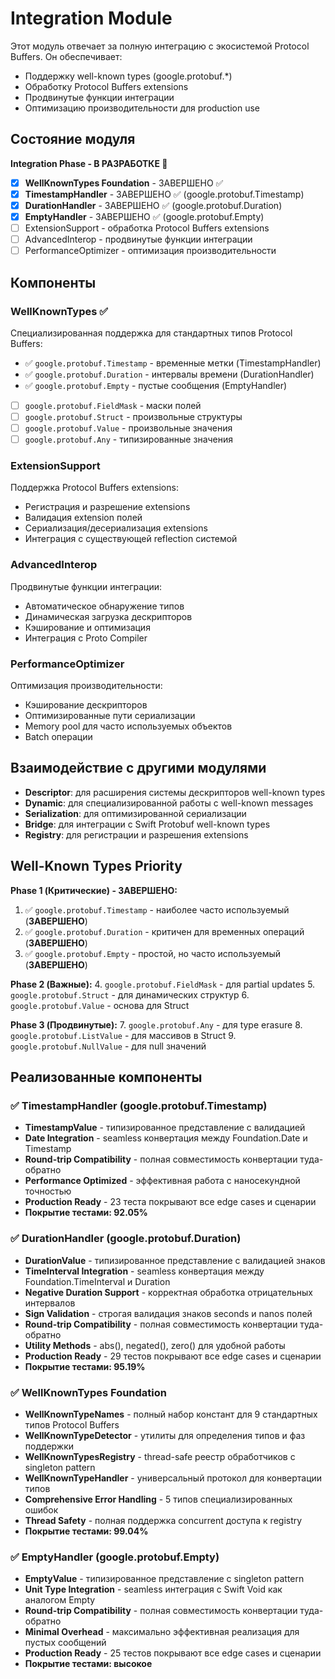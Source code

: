 # Integration Module

Этот модуль отвечает за полную интеграцию с экосистемой Protocol Buffers. Он обеспечивает:

- Поддержку well-known types (google.protobuf.*)
- Обработку Protocol Buffers extensions
- Продвинутые функции интеграции
- Оптимизацию производительности для production use

## Состояние модуля

**Integration Phase - В РАЗРАБОТКЕ 🚧**

- [x] **WellKnownTypes Foundation** - ЗАВЕРШЕНО ✅
- [x] **TimestampHandler** - ЗАВЕРШЕНО ✅ (google.protobuf.Timestamp)
- [x] **DurationHandler** - ЗАВЕРШЕНО ✅ (google.protobuf.Duration)
- [x] **EmptyHandler** - ЗАВЕРШЕНО ✅ (google.protobuf.Empty)
- [ ] ExtensionSupport - обработка Protocol Buffers extensions
- [ ] AdvancedInterop - продвинутые функции интеграции
- [ ] PerformanceOptimizer - оптимизация производительности

## Компоненты

### WellKnownTypes ✅
Специализированная поддержка для стандартных типов Protocol Buffers:
- ✅ `google.protobuf.Timestamp` - временные метки (TimestampHandler)
- ✅ `google.protobuf.Duration` - интервалы времени (DurationHandler)
- ✅ `google.protobuf.Empty` - пустые сообщения (EmptyHandler)
- [ ] `google.protobuf.FieldMask` - маски полей
- [ ] `google.protobuf.Struct` - произвольные структуры
- [ ] `google.protobuf.Value` - произвольные значения
- [ ] `google.protobuf.Any` - типизированные значения

### ExtensionSupport
Поддержка Protocol Buffers extensions:
- Регистрация и разрешение extensions
- Валидация extension полей
- Сериализация/десериализация extensions
- Интеграция с существующей reflection системой

### AdvancedInterop
Продвинутые функции интеграции:
- Автоматическое обнаружение типов
- Динамическая загрузка дескрипторов
- Кэширование и оптимизация
- Интеграция с Proto Compiler

### PerformanceOptimizer
Оптимизация производительности:
- Кэширование дескрипторов
- Оптимизированные пути сериализации
- Memory pool для часто используемых объектов
- Batch операции

## Взаимодействие с другими модулями

- **Descriptor**: для расширения системы дескрипторов well-known types
- **Dynamic**: для специализированной работы с well-known messages
- **Serialization**: для оптимизированной сериализации
- **Bridge**: для интеграции с Swift Protobuf well-known types
- **Registry**: для регистрации и разрешения extensions

## Well-Known Types Priority

**Phase 1 (Критические) - ЗАВЕРШЕНО:**
1. ✅ `google.protobuf.Timestamp` - наиболее часто используемый (**ЗАВЕРШЕНО**)
2. ✅ `google.protobuf.Duration` - критичен для временных операций (**ЗАВЕРШЕНО**)
3. ✅ `google.protobuf.Empty` - простой, но часто используемый (**ЗАВЕРШЕНО**)

**Phase 2 (Важные):**
4. `google.protobuf.FieldMask` - для partial updates
5. `google.protobuf.Struct` - для динамических структур
6. `google.protobuf.Value` - основа для Struct

**Phase 3 (Продвинутые):**
7. `google.protobuf.Any` - для type erasure
8. `google.protobuf.ListValue` - для массивов в Struct
9. `google.protobuf.NullValue` - для null значений

## Реализованные компоненты

### ✅ TimestampHandler (google.protobuf.Timestamp)
- **TimestampValue** - типизированное представление с валидацией
- **Date Integration** - seamless конвертация между Foundation.Date и Timestamp
- **Round-trip Compatibility** - полная совместимость конвертации туда-обратно
- **Performance Optimized** - эффективная работа с наносекундной точностью
- **Production Ready** - 23 теста покрывают все edge cases и сценарии
- **Покрытие тестами: 92.05%**

### ✅ DurationHandler (google.protobuf.Duration)
- **DurationValue** - типизированное представление с валидацией знаков
- **TimeInterval Integration** - seamless конвертация между Foundation.TimeInterval и Duration
- **Negative Duration Support** - корректная обработка отрицательных интервалов
- **Sign Validation** - строгая валидация знаков seconds и nanos полей
- **Round-trip Compatibility** - полная совместимость конвертации туда-обратно
- **Utility Methods** - abs(), negated(), zero() для удобной работы
- **Production Ready** - 29 тестов покрывают все edge cases и сценарии
- **Покрытие тестами: 95.19%**

### ✅ WellKnownTypes Foundation
- **WellKnownTypeNames** - полный набор констант для 9 стандартных типов Protocol Buffers
- **WellKnownTypeDetector** - утилиты для определения типов и фаз поддержки
- **WellKnownTypesRegistry** - thread-safe реестр обработчиков с singleton pattern
- **WellKnownTypeHandler** - универсальный протокол для конвертации типов
- **Comprehensive Error Handling** - 5 типов специализированных ошибок
- **Thread Safety** - полная поддержка concurrent доступа к registry
- **Покрытие тестами: 99.04%**

### ✅ EmptyHandler (google.protobuf.Empty)
- **EmptyValue** - типизированное представление с singleton pattern
- **Unit Type Integration** - seamless интеграция с Swift Void как аналогом Empty
- **Round-trip Compatibility** - полная совместимость конвертации туда-обратно
- **Minimal Overhead** - максимально эффективная реализация для пустых сообщений
- **Production Ready** - 25 тестов покрывают все edge cases и сценарии
- **Покрытие тестами: высокое**
